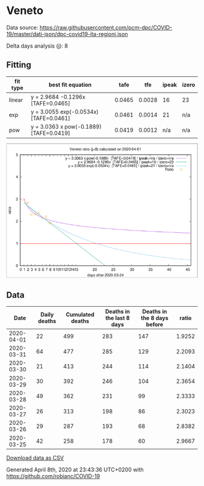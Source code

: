# Veneto

Data source: https://raw.githubusercontent.com/pcm-dpc/COVID-19/master/dati-json/dpc-covid19-ita-regioni.json

Delta days analysis (j): 8

## Fitting 
|fit type|best fit equation|tafe|tfe|ipeak|izero|
|-------|-----|--------|------|---|---|
|linear|y = 2.9684 -0.1296x  [TAFE=0.0465]|0.0465|0.0028|16|23|
|exp|y = 3.0055 exp(-0.0534x)  [TAFE=0.0461]|0.0461|0.0014|21|n/a|
|pow|y = 3.0363 x pow(-0.1889)  [TAFE=0.0419]|0.0419|0.0012|n/a|n/a|

![Plot](COVID-19_veneto_j8_2020-04-01.png)

## Data
|Date|Daily deaths|Cumulated deaths|Deaths in the last 8 days|Deaths in the 8 days before|ratio|
|----|----------|-----------|-------|--------------------|-----|
|2020-04-01|22|499|283|147|1.9252|
|2020-03-31|64|477|285|129|2.2093|
|2020-03-30|21|413|244|114|2.1404|
|2020-03-29|30|392|246|104|2.3654|
|2020-03-28|49|362|231|99|2.3333|
|2020-03-27|26|313|198|86|2.3023|
|2020-03-26|29|287|193|68|2.8382|
|2020-03-25|42|258|178|60|2.9667|

[Download data as CSV](COVID-19_veneto_j8_2020-04-01.csv)

Generated April 8th, 2020 at 23:43:36 UTC+0200 with https://github.com/robianc/COVID-19
